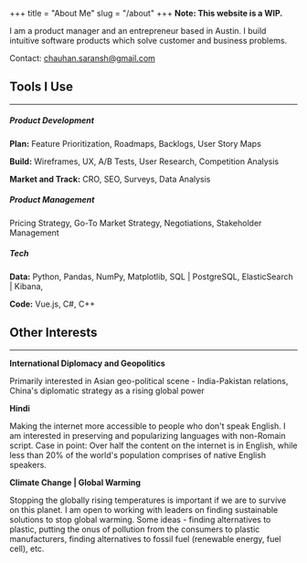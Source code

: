 +++
title = "About Me"
slug = "/about"
+++
__Note: This website is a WIP.__

I am a product manager and an entrepreneur based in Austin. I build intuitive software products which solve customer and business problems.

Contact: [chauhan.saransh@gmail.com](mailto:chauhan.saransh@gmail.com)

## Tools I Use ##
---
##### Product Development #####
**Plan:** Feature Prioritization, Roadmaps, Backlogs, User Story Maps

**Build:** Wireframes, UX, A/B Tests, User Research, Competition Analysis

**Market and Track:** CRO, SEO, Surveys, Data Analysis

##### Product Management #####
Pricing Strategy, Go-To Market Strategy, Negotiations, Stakeholder Management

##### Tech #####
**Data:** Python, Pandas, NumPy, Matplotlib, SQL | PostgreSQL, ElasticSearch | Kibana, 

**Code:** Vue.js, C#, C++

## Other Interests ##
---
**International Diplomacy and Geopolitics**

Primarily interested in Asian geo-political scene - India-Pakistan relations, China's diplomatic strategy as a rising global power

**Hindi**

Making the internet more accessible to people who don't speak English. I am interested in preserving and popularizing languages with non-Romain script. Case in point: Over half the content on the internet is in English, while less than 20% of the world's population comprises of native English speakers.

**Climate Change | Global Warming**

Stopping the globally rising temperatures is important if we are to survive on this planet. I am open to working with leaders on finding sustainable solutions to stop global warming. Some ideas - finding alternatives to plastic, putting the onus of pollution from the consumers to plastic manufacturers, finding alternatives to fossil fuel (renewable energy, fuel cell), etc.